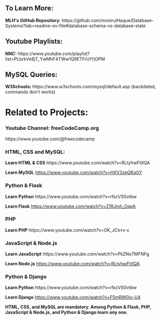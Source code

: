 <h2>To Learn More:</h2>
<b>MLH's GitHub Repository:</b> https://github.com/monirulHaque/Database-Systems?tab=readme-ov-file#database-schema-vs-database-state

<h2>Youtube Playlists:</h2>
<b>NNC:</b> https://www.youtube.com/playlist?list=PLbrkVe8jT_YwMhF4TWw1Q9ETFrUIYjOPM

<h2>MySQL Queries:</h2>
<b>W3Schools:</b> https://www.w3schools.com/mysql/default.asp (backdated, commands don't works)


<h1>Related to Projects:</h1>

<h3>Youtube Channel: freeCodeCamp.org</h3>
https://www.youtube.com/@freecodecamp

<h3>HTML, CSS and MySQL:</h3>
<b>Learn HTML & CSS</b> https://www.youtube.com/watch?v=RLtyhwFtXQA

<b>Learn MySQL</b> https://www.youtube.com/watch?v=HXV3zeQKqGY

<h3>Python & Flask</h3>
<b>Learn Python</b> https://www.youtube.com/watch?v=rfscVS0vtbw

<b>Learn Flask</b> https://www.youtube.com/watch?v=Z1RJmh_OqeA

<h3>PHP</h3>
<b>Learn PHP</b> https://www.youtube.com/watch?v=OK_JCtrrv-c

<h3>JavaScript & Node.js</h3>
<b>Learn JavaScript</b> https://www.youtube.com/watch?v=PkZNo7MFNFg

<b>Learn Node.js</b> https://www.youtube.com/watch?v=RLtyhwFtXQA

<h3>Python & Django</h3>
<b>Learn Python</b> https://www.youtube.com/watch?v=rfscVS0vtbw

<b>Learn Django</b> https://www.youtube.com/watch?v=F5mRW0jo-U4


<b>HTML, CSS, and MySQL are mandatory. Among Python & Flask, PHP, JavaScript & Node.js, and Python & Django learn any one.</b>
